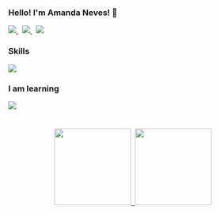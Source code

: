 ### Hello! I'm Amanda Neves! 👋 
<p>
	<a href="https://www.linkedin.com/in/amanda-neves-3b6023aa/" target="_blank">
		<img src="https://img.shields.io/badge/-LinkedIn-%230077B5?style=for-the-badge&logo=linkedin&logoColor=white">
	</a>&nbsp;
	<a href = "mailto:amandaneves.carmo@gmail.com" target="_blank">
		<img src="https://img.shields.io/badge/Gmail-D14836?style=for-the-badge&logo=gmail&logoColor=white">
	</a>&nbsp;
	<a href="https://www.instagram.com/amandaneves.carmo/" target="_blank">
		<img src="https://img.shields.io/badge/-Instagram-%23E4405F?style=for-the-badge&logo=instagram&logoColor=white">
	</a>
</p>

### Skills
<p>
  <a href="https://skillicons.dev">
    <img src="https://skillicons.dev/icons?i=git,github,gitlab,java,hibernate,php,laravel,html,css,sass,tailwind,bootstrap,pug,js,jquery,vuejs,angular,mysql,postgres,redis,idea,maven,vscode,linux,jira" />
  </a>
</p>

### I am learning
<p>
  <a href="https://skillicons.dev">
    <img src="https://skillicons.dev/icons?i=spring,ts,nodejs" />
  </a>
</p>

#

<div align="center">
	<a href="https://github.com/amandaneves">
	<img height="155em" src="https://github-readme-stats.vercel.app/api?username=amandaneves&show_icons=true&theme=dracula&include_all_commits=true&count_private=true"/>&nbsp;
	<img height="155em" src="https://github-readme-stats.vercel.app/api/top-langs/?username=amandaneves&layout=compact&langs_count=7&theme=dracula"/>
</div>
